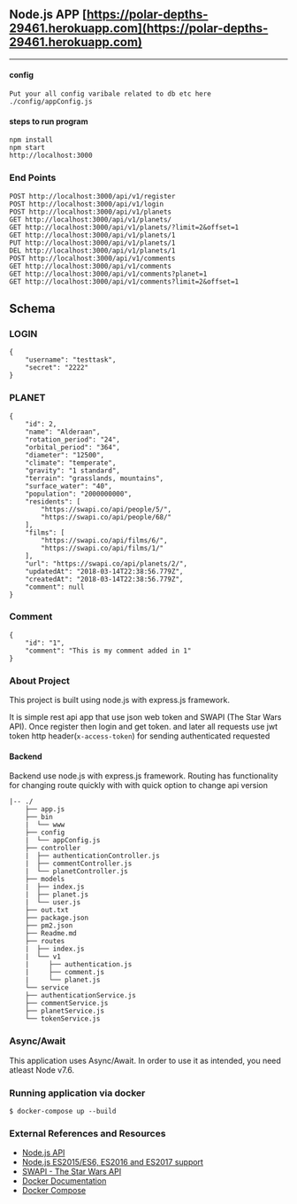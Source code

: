## Node.js APP [https://polar-depths-29461.herokuapp.com](https://polar-depths-29461.herokuapp.com)

________________________


#### config

```shell
Put your all config varibale related to db etc here
./config/appConfig.js
```

#### steps to run program

```shell
npm install
npm start
http://localhost:3000
```

### End Points

```
POST http://localhost:3000/api/v1/register
POST http://localhost:3000/api/v1/login
POST http://localhost:3000/api/v1/planets
GET http://localhost:3000/api/v1/planets/
GET http://localhost:3000/api/v1/planets/?limit=2&offset=1
GET http://localhost:3000/api/v1/planets/1
PUT http://localhost:3000/api/v1/planets/1
DEL http://localhost:3000/api/v1/planets/1
POST http://localhost:3000/api/v1/comments
GET http://localhost:3000/api/v1/comments
GET http://localhost:3000/api/v1/comments?planet=1
GET http://localhost:3000/api/v1/comments?limit=2&offset=1

```

## Schema 

### LOGIN
```
{
	"username": "testtask",
	"secret": "2222"
}
```


### PLANET
```
{
	"id": 2,
	"name": "Alderaan",
	"rotation_period": "24",
	"orbital_period": "364",
	"diameter": "12500",
	"climate": "temperate",
	"gravity": "1 standard",
	"terrain": "grasslands, mountains",
	"surface_water": "40",
	"population": "2000000000",
	"residents": [
		"https://swapi.co/api/people/5/",
		"https://swapi.co/api/people/68/"
	],
	"films": [
		"https://swapi.co/api/films/6/",
		"https://swapi.co/api/films/1/"
	],
	"url": "https://swapi.co/api/planets/2/",
	"updatedAt": "2018-03-14T22:38:56.779Z",
	"createdAt": "2018-03-14T22:38:56.779Z",
	"comment": null
}
```

### Comment
```
{
	"id": "1",
	"comment": "This is my comment added in 1"
}
```

### About Project

This project is built using node.js with express.js framework.

It is simple rest api app that use json web token and SWAPI (The Star Wars API). Once register then login and get token.
and later all requests use jwt token http header(`x-access-token`) for sending authenticated requested 

#### Backend

Backend use node.js with express.js framework.
Routing has functionality for changing route quickly with with quick option to change api version
 
	|-- ./
		├── app.js
		├── bin
		|  └── www
		├── config
		|  └── appConfig.js
		├── controller
		|  ├── authenticationController.js
		|  ├── commentController.js
		|  └── planetController.js
		├── models
		|  ├── index.js
		|  ├── planet.js
		|  └── user.js
		├── out.txt
		├── package.json
		├── pm2.json
		├── Readme.md
		├── routes
		|  ├── index.js
		|  └── v1
		|     ├── authentication.js
		|     ├── comment.js
		|     └── planet.js
		└── service
		├── authenticationService.js
		├── commentService.js
		├── planetService.js
		└── tokenService.js


### Async/Await
 This application uses Async/Await. In order to use it as intended, you need atleast Node v7.6.


### Running application via docker

```shell
$ docker-compose up --build
```


 ### External References and Resources 

* [Node.js API](https://nodejs.org/api/index.html)
* [Node.js ES2015/ES6, ES2016 and ES2017 support](http://node.green/)
* [SWAPI - The Star Wars API](https://swapi.co/documentation#planets)
* [Docker Documentation](https://docs.docker.com/)
* [Docker Compose](https://docs.docker.com/compose/overview/)